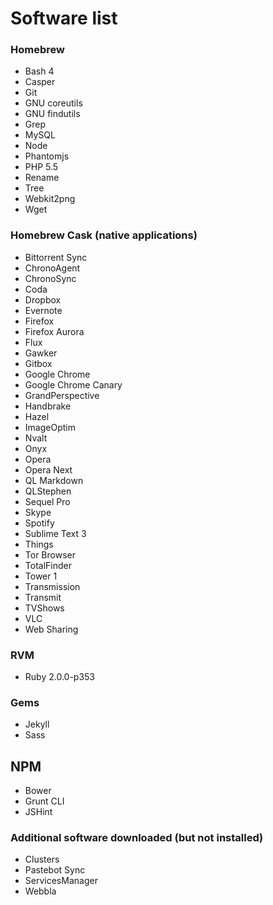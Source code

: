 # Software list

### Homebrew

- Bash 4
- Casper
- Git
- GNU coreutils
- GNU findutils
- Grep
- MySQL
- Node
- Phantomjs
- PHP 5.5
- Rename
- Tree
- Webkit2png
- Wget

### Homebrew Cask (native applications)

- Bittorrent Sync
- ChronoAgent
- ChronoSync
- Coda
- Dropbox
- Evernote
- Firefox
- Firefox Aurora
- Flux
- Gawker
- Gitbox
- Google Chrome
- Google Chrome Canary
- GrandPerspective
- Handbrake
- Hazel
- ImageOptim
- Nvalt
- Onyx
- Opera
- Opera Next
- QL Markdown
- QLStephen
- Sequel Pro
- Skype
- Spotify
- Sublime Text 3
- Things
- Tor Browser
- TotalFinder
- Tower 1
- Transmission
- Transmit
- TVShows
- VLC
- Web Sharing

### RVM

- Ruby 2.0.0-p353

### Gems

- Jekyll
- Sass

## NPM

- Bower
- Grunt CLI
- JSHint

### Additional software downloaded (but not installed)

- Clusters
- Pastebot Sync
- ServicesManager
- Webbla